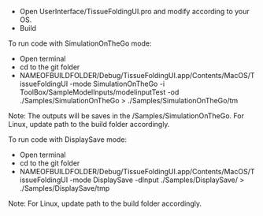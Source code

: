 - Open UserInterface/TissueFoldingUI.pro and modify according to your OS.
- Build

To run code with SimulationOnTheGo mode:
- Open terminal
- cd to the git folder
- NAMEOFBUILDFOLDER/Debug/TissueFoldingUI.app/Contents/MacOS/TissueFoldingUI -mode SimulationOnTheGo -i ToolBox/SampleModelInputs/modelinputTest -od ./Samples/SimulationOnTheGo > ./Samples/SimulationOnTheGo/tm

Note: The outputs will be saves in the /Samples/SimulationOnTheGo. For Linux, update path to the build folder accordingly.

To run code with DisplaySave mode:
- Open terminal
- cd to the git folder
- NAMEOFBUILDFOLDER/Debug/TissueFoldingUI.app/Contents/MacOS/TissueFoldingUI -mode DisplaySave -dInput ./Samples/DisplaySave/ > ./Samples/DisplaySave/tmp

Note: For Linux, update path to the build folder accordingly.
